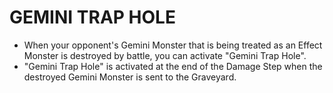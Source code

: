 # GEMINI TRAP HOLE

*   When your opponent's Gemini Monster that is being treated as an Effect Monster is destroyed by battle, you can activate "Gemini Trap Hole".
*   "Gemini Trap Hole" is activated at the end of the Damage Step when the destroyed Gemini Monster is sent to the Graveyard.
